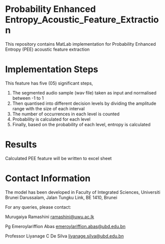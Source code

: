 # Probability Enhanced Entropy_Acoustic_Feature_Extraction
This repository contains MatLab implementation for Probability Enhanced Entropy (PEE) acoustic feature extraction

# Implementation Steps
This feature has five (05) significant steps, 
1. The segmented audio sample (wav file) taken as input and normalised between -1 to 1
2. Then quantised into different decision levels by dividing the amplitude range with the size of each interval
3. The number of occurrences in each level is counted
4. Probability is calculated for each level
5. Finally, based on the probability of each level, entropy is calculated

# Results 
Calculated PEE feature will be written to excel sheet 

# Contact Information
The model has been developed in Faculty of Integrated Sciences, Universiti Brunei Darussalam, Jalan Tungku Link, BE 1410, Brunei

For any queries, please contact:

Murugaiya Ramashini ramashini@uwu.ac.lk

Pg Emeroylariffion Abas emeroylariffion.abas@ubd.edu.bn

Professor Liyanage C De Silva liyanage.silva@ubd.edu.bn
